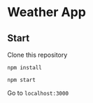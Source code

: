 # Weather App

## Start

 Clone this repository

`npm install`

`npm start`

Go to `localhost:3000`
